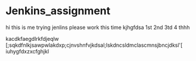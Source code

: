 # Jenkins_assignment

hi this is me trying jenlins
please work this time
kjhgfdsa
1st
2nd
3td
4 thhh

kacdkfaegdlrkfdjeqlw  [;sqkdfnlkjsawpwlakdxp;cjnvshnfvjkdsal;lskdncsldmclascmnsjbncjdksl'[
iuhygfdxzxcfghjkl
